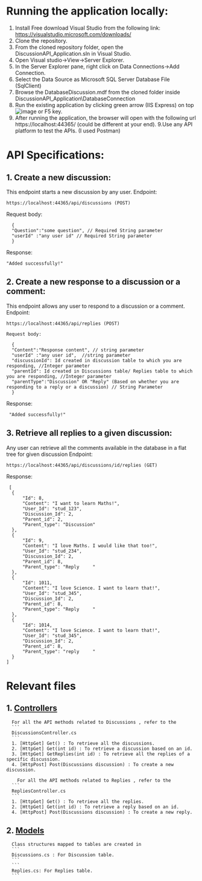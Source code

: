 # Running the application locally:
1. Install Free download Visual Studio from the following link:
https://visualstudio.microsoft.com/downloads/
2. Clone the repository.
3. From the cloned repository folder, open the DiscussionAPI_Application.sln in Visual Studio.
4. Open Visual studio->View->Server Explorer.
5. In the Server Explorer pane, right click on Data Connections->Add Connection.
6. Select the Data Source as Microsoft SQL Server Database File (SqlClient)
7. Browse the DatabaseDiscussion.mdf from the cloned folder inside DiscussionAPI_Application\DatabaseConnection
8. Run the existing application by clicking green arrow (IIS Express) on top ![image](https://user-images.githubusercontent.com/72108347/170920233-a00b6a2d-f98d-4e8c-9a2b-e64eed488f61.png)
 or F5 key.
 8. After running the application, the browser will open with the following url https://localhost:44365/ (could be different at your end).
 9.Use any API platform to test the APIs. (I used Postman)


# API Specifications:
## 1. Create a new discussion:
This endpoint starts a new discussion by any user.
  Endpoint: 
  ```
  https://localhost:44365/api/discussions (POST)
  ```
  Request body:
  ```
    {
    "Question":"some question", // Required String parameter
    "userId" :"any user id" // Required String parameter
    }
  ```
  Response:
  ```
  "Added successfully!"
  ```

  
 ## 2. Create a new response to a discussion or a comment:
 This endpoint allows any user to respond to a discussion or a comment.
  Endpoint: 
  ```
  https://localhost:44365/api/replies (POST)
  ```

    Request body:
  ```
    {
    "Content":"Response content", // string parameter
    "userId" :"any user id",  //string parameter
    "discussionId": Id created in discussion table to which you are responding, //Integer parameter
    "parentId": Id created in Discussions table/ Replies table to which you are responding, //Integer parameter
    "parentType":"Discussion" OR "Reply" (Based on whether you are responding to a reply or a discussion) // String Parameter
    }
  ```
    
   Response:
  ```
   "Added successfully!"
  ```
  
  ## 3. Retrieve all replies to a given discussion:
   Any user can retrieve all the comments available in the database in a flat tree for given discussion
   Endpoint: 
   ```
   https://localhost:44365/api/discussions/id/replies (GET)
   ```
  Response:
  ```
   [
    {
        "Id": 8,
        "Content": "I want to learn Maths!",
        "User_Id": "stud_123",
        "Discussion_Id": 2,
        "Parent_id": 2,
        "Parent_type": "Discussion"
    },
    {
        "Id": 9,
        "Content": "I love Maths. I would like that too!",
        "User_Id": "stud_234",
        "Discussion_Id": 2,
        "Parent_id": 8,
        "Parent_type": "Reply     "
    },
    {
        "Id": 1011,
        "Content": "I love Science. I want to learn that!",
        "User_Id": "stud_345",
        "Discussion_Id": 2,
        "Parent_id": 8,
        "Parent_type": "Reply     "
    },
    {
        "Id": 1014,
        "Content": "I love Science. I want to learn that!",
        "User_Id": "stud_345",
        "Discussion_Id": 2,
        "Parent_id": 8,
        "Parent_type": "reply     "
    }
]
  ```

# Relevant files
## 1. [Controllers](https://github.com/ApurvaB17/DiscussionAPI_Application/tree/master/DiscussionAPI_Application/Controllers)
      For all the API methods related to Discussions , refer to the 
      ```
      DiscussionsController.cs
      ```
      1. [HttpGet] Get() : To retrieve all the discussions.
      2. [HttpGet] Get(int id) : To retrieve a discussion based on an id.
      3. [HttpGet] GetReplies(int id) : To retrieve all the replies of a specific discussion.
      4. [HttpPost] Post(Discussions discussion) : To create a new discussion.
      
        For all the API methods related to Replies , refer to the 
      ```
      RepliesController.cs
      ```
      1. [HttpGet] Get() : To retrieve all the replies.
      2. [HttpGet] Get(int id) : To retrieve a reply based on an id.
      4. [HttpPost] Post(Discussions discussion) : To create a new reply.

## 2. [Models](https://github.com/ApurvaB17/DiscussionAPI_Application/tree/master/DiscussionAPI_Application/Models)
      Class structures mapped to tables are created in 
      ```
      Discussions.cs : For Discussion table.
      ```
      ```
      Replies.cs: For Replies table.
      ```
